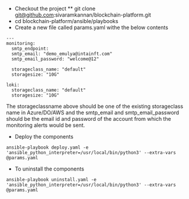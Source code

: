 * Checkout the project 
** git clone git@github.com:sivaramkannan/blockchain-platform.git
* cd blockchain-platform/ansible/playbooks
* Create a new file called params.yaml withe the below contents
```
---
monitoring:
  smtp_endpoint:
  smtp_email: "demo_emulya@intainft.com"
  smtp_email_password: "welcome@12"

  storageclass_name: "default"
  storagesize: "10G"

loki:
  storageclass_name: "default"
  storagesize: "10G"
```
The storageclassname above should be one of the existing storageclass name in Azure/DO/AWS and the smtp_email and smtp_email_password should be the email id and password of the account from which the monitoring alerts would be sent.
* Deploy the components
```
ansible-playbook deploy.yaml -e 'ansible_python_interpreter=/usr/local/bin/python3' --extra-vars @params.yaml
```
* To uninstall the components
```
ansible-playbook uninstall.yaml -e 'ansible_python_interpreter=/usr/local/bin/python3' --extra-vars @params.yaml
```
